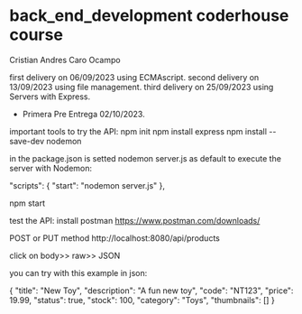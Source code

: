 # back_end_development coderhouse course
Cristian Andres Caro Ocampo

first delivery on 06/09/2023 using ECMAscript.
second delivery on 13/09/2023 using file management.
third delivery on 25/09/2023 using Servers with Express.
* Primera Pre Entrega 02/10/2023.

important tools to try the API:
npm init
npm install express
npm install --save-dev nodemon

in the package.json is setted nodemon server.js as default to execute the server with Nodemon:

"scripts": {
    "start": "nodemon server.js"
},

npm start

test the API:
install postman https://www.postman.com/downloads/

POST or PUT method
http://localhost:8080/api/products

click on body>> raw>> JSON

you can try with this example in json:

{
  "title": "New Toy",
  "description": "A fun new toy",
  "code": "NT123",
  "price": 19.99,
  "status": true,
  "stock": 100,
  "category": "Toys",
  "thumbnails": []
}